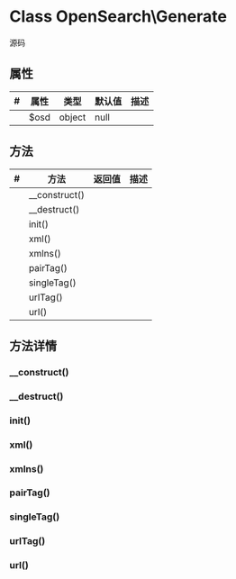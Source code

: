 # Class OpenSearch\Generate

源码 



## 属性

| #    | 属性 | 类型   | 默认值 | 描述 |
| ---- | ---- | ------ | ------ | ---- |
|      | $osd | object | null   |      |



## 方法

| #    | 方法          | 返回值 | 描述 |
| ---- | ------------- | ------ | ---- |
|      | __construct() |        |      |
|      | __destruct() |        |      |
|      | init() |        |      |
|      | xml() |        |      |
|      | xmlns() |        |      |
|      | pairTag() |        |      |
|      | singleTag() |        |      |
|      | urlTag() |        |      |
|      | url() |        |      |



## 方法详情
### __construct()
### __destruct()
### init()
### xml()
### xmlns()
### pairTag()
### singleTag()
### urlTag()
### url()
